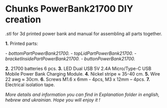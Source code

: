 # **Chunks PowerBank21700 DIY creation**
.stl for 3d printed power bank and manual for assembling all parts together.

**1.** Printed parts:
 
*-  bottomPartPowerBank21700.*
*-  topLidPartPowerBank21700.*
*-  bracketInsidePartPowerBank21700.*
*-  buttonPowerBank21700.*

**2.** 21700 batteries 6 pcs.
**3.** LED Dual USB 5V 2.4A Micro/Type-C USB Mobile Power Bank Charging Module.
**4.** Nickel stripe ≈ 35-40 cm.
**5.** Wire 22 awg ≈ 30cm.
**6.** Screws M1.6 х 6mm - 4pcs, М3 х 12mm – 4pcs.
**7.** Electrical isolation tape.

*More details and information you can find in Explanation folder in english, hebrew and ukrainian. Hope you will enjoy it !*